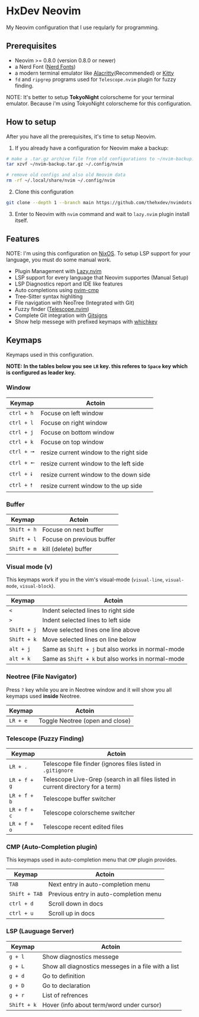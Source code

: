 # HxDev Neovim

My Neovim configuration that I use reqularly for programming.


## Prerequisites

- Neovim >= 0.8.0 (version 0.8.0 or newer)
- a Nerd Font ([Nerd Fonts](https://www.nerdfonts.com))
- a modern terminal emulator like [Alacritty](https://github.com/alacritty/alacritty)(Recommended) or [Kitty](https://sw.kovidgoyal.net/kitty/)
- `fd` and `ripgrep` programs used for `Telescope.nvim` plugin for fuzzy finding.

NOTE: It's better to setup **TokyoNight** colorscheme for your terminal emulator. Because i'm using TokyoNight colorscheme
for this configuration.


## How to setup

After you have all the prerequisites, it's time to setup Neovim.


1. If you already have a configuration for Neovim make a backup:
```bash
# make a .tar.gz archive file from old configurations to ~/nvim-backup.tar.gz
tar xzvf ~/nvim-backup.tar.gz ~/.config/nvim

# remove old configs and also old Neovim data
rm -rf ~/.local/share/nvim ~/.config/nvim
```


2. Clone this configuration
```bash
git clone --depth 1 --branch main https://github.com/thehxdev/nvimdots ~/.config/nvim
```


3. Enter to Neovim with `nvim` command and wait to `lazy.nvim` plugin install itself.


## Features

NOTE: I'm using this configuration on [NixOS](https://nixos.org/). To setup LSP support for your language, you must
do some manual work.

- Plugin Management with [Lazy.nvim](https://github.com/folke/lazy.nvim)
- LSP support for every language that Neovim supportes (Manual Setup)
- LSP Diagnostics report and IDE like features
- Auto completions using [nvim-cmp](https://github.com/hrsh7th/nvim-cmp)
- Tree-Sitter syntax highliting
- File navigation with NeoTree (Integrated with Git)
- Fuzzy finder ([Telescope.nvim](https://github.com/nvim-telescope/telescope.nvim))
- Complete Git integration with [Gitsigns](https://github.com/lewis6991/gitsigns.nvim)
- Show help messege with prefixed keymaps with [whichkey](https://github.com/folke/which-key.nvim)


## Keymaps

Keymaps used in this configuration.

**NOTE: In the tables below you see `LR` key. this referes to `Space` key which is configured
as leader key.**

### Window

| Keymap     	| Actoin                                  	|
|------------	|-----------------------------------------	|
| `ctrl + h` 	| Focuse on left window                   	|
| `ctrl + l` 	| Focuse on right window                  	|
| `ctrl + j` 	| Focuse on bottom window                 	|
| `ctrl + k` 	| Focuse on top window                    	|
| `ctrl + 🠖` 	| resize current window to the right side 	|
| `ctrl + 🠔` 	| resize current window to the left side  	|
| `ctrl + 🠗` 	| resize current window to the down side  	|
| `ctrl + 🠕` 	| resize current window to the up side    	|


### Buffer

| Keymap      	| Actoin                    	|
|-------------	|---------------------------	|
| `Shift + h` 	| Focuse on next buffer     	|
| `Shift + l` 	| Focuse on previous buffer 	|
| `Shift + m` 	| kill (delete) buffer      	|


### Visual mode (v)

This keymaps work if you in the vim's visual-mode (`visual-line`, `visual-mode`, `visual-block`).

| Keymap      	| Actoin                                            	|
|-------------	|---------------------------------------------------	|
| `<`         	| Indent selected lines to right side               	|
| `>`         	| Indent selected lines to left side                	|
| `Shift + j` 	| Move selected lines one line above                	|
| `Shift + k` 	| Move selected lines on line below                 	|
| `alt + j`   	| Same as `Shift + j` but also works in normal-mode 	|
| `alt + k`   	| Same as `Shift + k` but also works in normal-mode 	|


### Neotree (File Navigator)

Press `?` key while you are in Neotree window and it will show you all keymaps used **inside** Neotree.

| Keymap   	| Actoin                          	|
|----------	|---------------------------------	|
| `LR + e` 	| Toggle Neotree (open and close) 	|


### Telescope (Fuzzy Finding)

| Keymap       	| Actoin                                                                           	|
|--------------	|----------------------------------------------------------------------------------	|
| `LR + .`     	| Telescope file finder (ignores files listed in `.gitignore`                      	|
| `LR + f + g` 	| Telescope Live-Grep (search in all files listed in current directory for a term) 	|
| `LR + f + b` 	| Telescope buffer switcher                                                        	|
| `LR + f + c` 	| Telescope colorscheme switcher                                                   	|
| `LR + f + o` 	| Telescope recent edited files                                                    	|


### CMP (Auto-Completion plugin)

This keymaps used in auto-completion menu that `CMP` plugin provides.

| Keymap        	| Actoin                                 	|
|---------------	|----------------------------------------	|
| `TAB`         	| Next entry in auto-completion menu     	|
| `Shift + TAB` 	| Previous entry in auto-completion menu 	|
| `ctrl + d`    	| Scroll down in docs                    	|
| `ctrl + u`    	| Scroll up in docs                      	|


### LSP (Lauguage Server)

| Keymap      	| Actoin                                              	|
|-------------	|-----------------------------------------------------	|
| `g + l`     	| Show diagnostics messege                            	|
| `g + L`     	| Show all diagnostics messeges in a file with a list 	|
| `g + d`     	| Go to definition                                    	|
| `g + D`     	| Go to declaration                                   	|
| `g + r`     	| List of refrences                                   	|
| `Shift + k` 	| Hover (info about term/word under cursor)           	|

